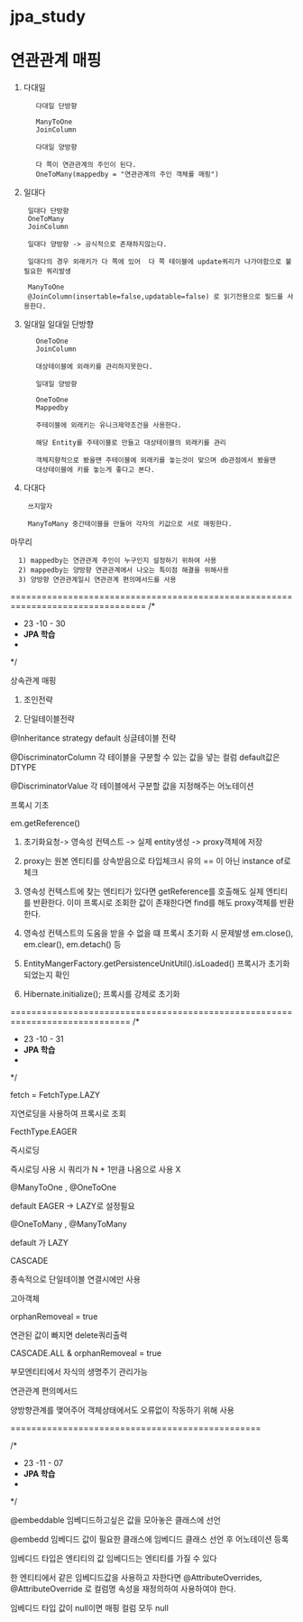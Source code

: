 # jpa_study

# 연관관계 매핑 

1. 다대일

		  다대일 단방향
		        
		  ManyToOne
		  JoinColumn
		        
		  다대일 양방향
		        
		  다 쪽이 연관관계의 주인이 된다.
		  OneToMany(mappedby = "연관관계의 주인 객체를 매핑")

2. 일대다

		일대다 단방향
		OneToMany
		JoinColumn
		  
		일대다 양방향 -> 공식적으로 존재하지않는다.
		  
		일대다의 경우 외래키가 다 쪽에 있어  다 쪽 테이블에 update쿼리가 나가야함으로 불필요한 쿼리발생
		
		ManyToOne
		@JoinColumn(insertable=false,updatable=false) 로 읽기전용으로 필드를 사용한다.

3. 일대일
		  일대일 단방향
		  
		  OneToOne
		  JoinColumn
		  
		  대상테이블에 외래키를 관리하지못한다.
		  
		  일대일 양방향
		  
		  OneToOne
		  Mappedby
		  
		  주테이블에 외래키는 유니크제약조건을 사용한다.
		  
		  해당 Entity를 주테이블로 만들고 대상테이블의 외래키를 관리
		  
		  객체지향적으로 봤을떈 주테이블에 외래키를 놓는것이 맞으며 db관점에서 봤을땐 
		  대상테이블에 키를 놓는게 좋다고 본다. 


4. 다대다

		쓰지말자
				  
		ManyToMany 중간테이블을 만들어 각자의 키값으로 서로 매핑한다.
  
  

마무리

	  1) mappedby는 연관관계 주인이 누구인지 설정하기 위하여 사용
	  2) mappedby는 양방향 연관관계에서 나오는 특이점 해결을 위해사용
	  3) 양방향 연관관계일시 연관관계 편의메서드를 사용

================================================================================
/* 
*   23 -10 - 30
*   **JPA 학습**
*
 */

상속관계 매핑

1. 조인전략

2. 단일테이블전략

@Inheritance
strategy default 싱글테이블 전략

@DiscriminatorColumn 
각 테이블을 구분할 수 있는 값을 넣는 컬럼
default값은 DTYPE

@DiscriminatorValue
각 테이블에서 구분할 값을 지정해주는 어노테이션


프록시 기초

em.getReference() 

1. 초기화요청-> 영속성 컨텍스트 -> 실제 entity생성 -> proxy객체에 저장

2. proxy는 원본 엔티티를 상속받음으로 타입체크시 유의
== 이 아닌 instance of로 체크

3. 영속성 컨텍스트에 찾는 엔티티가 있다면 getReference를 호출해도
실제 엔티티를 반환한다. 
이미 프록시로 조회한 값이 존재한다면 find를 해도 proxy객체를 반환한다.

4. 영속성 컨텍스트의 도움을 받을 수 없을 떄 프록시 초기화 시 문제발생
em.close(), em.clear(), em.detach() 등

5. EntityMangerFactory.getPersistenceUnitUtil().isLoaded()
프록시가 초기화 되었는지 확인

6. Hibernate.initialize();
프록시를 강제로 초기화

=============================================================================
/* 
*   23 -10 - 31
*   **JPA 학습**
*
*/

fetch = FetchType.LAZY

지연로딩을 사용하여 프록시로 조회


FecthType.EAGER

즉시로딩

즉시로딩 사용 시 쿼리가 N + 1만큼 나옴으로 사용 X

@ManyToOne , @OneToOne 

default EAGER -> LAZY로 설정필요

@OneToMany , @ManyToMany 

default 가 LAZY

CASCADE

종속적으로 단일테이블 연결시에만 사용

고아객체

orphanRemoveal = true

연관된 값이 빠지면 delete쿼리출력

CASCADE.ALL & orphanRemoveal = true

부모엔티티에서 자식의 생명주기 관리가능

연관관계 편의메서드

양방향관계를 맺어주어 객체상태에서도 오류없이 작동하기 위해 사용


================================================


/* 
*   23 -11 - 07
*   **JPA 학습**
*
*/

@embeddable
임베디드하고싶은 값을 모아놓은 클래스에 선언

@embedd
임베디드 값이 필요한 클래스에 임베디드 클래스 선언 후 어노테이션 등록

임베디드 타입은 엔티티의 값
임베디드는 엔티티를 가질 수 있다 

한 엔티티에서 같은 임베디드값을 사용하고 자한다면
@AttributeOverrides, @AttributeOverride
로 컬럼명 속성을 재정의하여 사용하여야 한다.

임베디드 타입 값이 null이면 매핑 컬럼 모두 null
